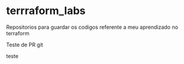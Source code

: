 # terrraform_labs
Repositorios para guardar os codigos referente a meu aprendizado no terraform


Teste de PR git

teste

